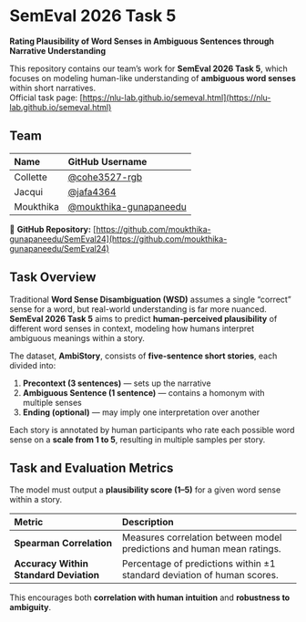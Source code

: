 # SemEval 2026 Task 5

**Rating Plausibility of Word Senses in Ambiguous Sentences through Narrative Understanding**

This repository contains our team’s work for **SemEval 2026 Task 5**, which focuses on modeling human-like understanding of **ambiguous word senses** within short narratives.  
Official task page: [https://nlu-lab.github.io/semeval.html](https://nlu-lab.github.io/semeval.html)


## Team 

| Name | GitHub Username |
|:--|:--|
| Collette | [@cohe3527-rgb](https://github.com/cohe3527-rgb) |
| Jacqui | [@jafa4364](https://github.com/jafa4364) |
| Moukthika | [@moukthika-gunapaneedu](https://github.com/moukthika-gunapaneedu) |

📂 **GitHub Repository:** [https://github.com/moukthika-gunapaneedu/SemEval24](https://github.com/moukthika-gunapaneedu/SemEval24)


## Task Overview

Traditional **Word Sense Disambiguation (WSD)** assumes a single “correct” sense for a word, but real-world understanding is far more nuanced.  
**SemEval 2026 Task 5** aims to predict **human-perceived plausibility** of different word senses in context, modeling how humans interpret ambiguous meanings within a story.

The dataset, **AmbiStory**, consists of **five-sentence short stories**, each divided into:
1. **Precontext (3 sentences)** — sets up the narrative  
2. **Ambiguous Sentence (1 sentence)** — contains a homonym with multiple senses  
3. **Ending (optional)** — may imply one interpretation over another  

Each story is annotated by human participants who rate each possible word sense on a **scale from 1 to 5**, resulting in multiple samples per story.


## Task and Evaluation Metrics

The model must output a **plausibility score (1–5)** for a given word sense within a story.

| Metric | Description |
|:--|:--|
| **Spearman Correlation** | Measures correlation between model predictions and human mean ratings. |
| **Accuracy Within Standard Deviation** | Percentage of predictions within ±1 standard deviation of human scores. |

This encourages both **correlation with human intuition** and **robustness to ambiguity**.
